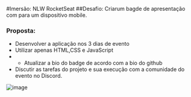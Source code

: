 #Imersão: NLW RocketSeat
##Desafio: Criarum bagde de apresentação com para um dispositivo mobile.

### Proposta:

- Desenvolver a aplicação nos 3 dias de evento
- Utilizar apenas HTML,CSS e JavaScript
- - Atualizar a bio do badge de acordo com a bio do github
- Discutir as tarefas do projeto e sua execução com a comunidade do evento no Discord.


![image](https://user-images.githubusercontent.com/91488719/149635669-acf082ec-4488-48d9-ba2c-05614a542cdf.png)


